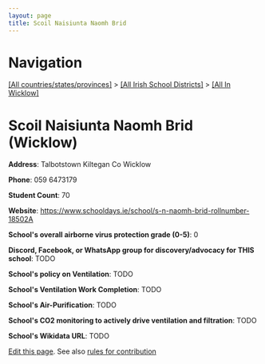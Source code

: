 ```yaml
---
layout: page
title: Scoil Naisiunta Naomh Brid
---
```

# Navigation

[[All countries/states/provinces]](../../..) > [[All Irish School Districts]](../..) > [[All In Wicklow]](..)

# Scoil Naisiunta Naomh Brid (Wicklow)

**Address**: Talbotstown Kiltegan Co Wicklow

**Phone**: 059 6473179

**Student Count**: 70

**Website**: <https://www.schooldays.ie/school/s-n-naomh-brid-rollnumber-18502A>

**School's overall airborne virus protection grade (0-5)**: 0

**Discord, Facebook, or WhatsApp group for discovery/advocacy for THIS school**: TODO

**School's policy on Ventilation**: TODO

**School's Ventilation Work Completion**: TODO

**School's Air-Purification**: TODO

**School's CO2 monitoring to actively drive ventilation and filtration**: TODO

**School's Wikidata URL**: TODO


[Edit this page](https://github.com/ventilate-schools/Ireland/edit/main/./Wicklow/Scoil_Naisiunta_Naomh_Brid.md). See also [rules for contribution](../../../contribution-rules/)